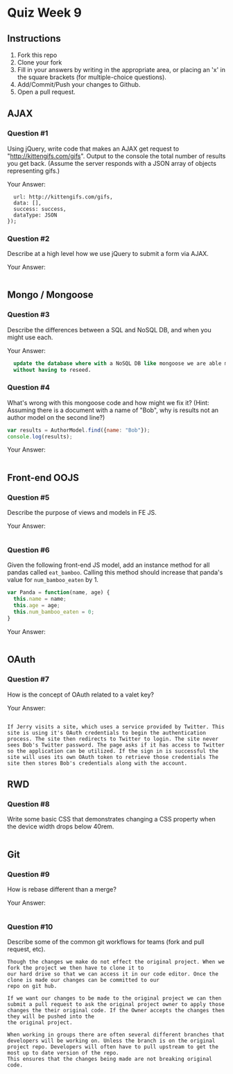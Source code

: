 # Quiz Week 9

## Instructions

1. Fork this repo
2. Clone your fork
3. Fill in your answers by writing in the appropriate area, or placing an 'x' in
the square brackets (for multiple-choice questions).
4. Add/Commit/Push your changes to Github.
5. Open a pull request.

## AJAX

### Question #1

Using jQuery, write code that makes an AJAX get request to "http://kittengifs.com/gifs". Output to the console the total number of results you get back. (Assume the server responds with a JSON array of objects representing gifs.)

Your Answer:
```$.ajax({
  url: http://kittengifs.com/gifs,
  data: [],
  success: success,
  dataType: JSON
});

```

### Question #2

Describe at a high level how we use jQuery to submit a form via AJAX.

Your Answer:
```When we use jQuery to submit a form via AJAX it has some advantages. Such as we can process the form without having to refresh the page. It is very useful in single paged apps. We can run both Client and Server validation. Show errors if there are any. Also showing success if a form is submitted correctly. All from one page with out reload.

```


## Mongo / Mongoose

### Question #3

Describe the differences between a SQL and NoSQL DB, and when you might use each.

Your Answer:
```SQL we have a schema, but in order to manipulate that schema we have to re-seed our data to
  update the database where with a NoSQL DB like mongoose we are able manipulate it directly and update
  without having to reseed.

```


### Question #4

What's wrong with this mongoose code and how might we fix it?
(Hint: Assuming there is a document with a name of "Bob", why is results not an author model on the second line?)

```js
var results = AuthorModel.find({name: "Bob"});
console.log(results);
```

Your Answer:
```

```

## Front-end OOJS

### Question #5

Describe the purpose of views and models in FE JS.

Your Answer:
```The views and models are what are rendered by JS on the site. We build our models in views in js and than reference them on what part of our index we want them to show up. We often use this for layout and forms of our application.

```

### Question #6

Given the following front-end JS model, add an instance method for all pandas called `eat_bamboo`. Calling this method should increase that panda's value for `num_bamboo_eaten` by 1.

```js
var Panda = function(name, age) {
  this.name = name;
  this.age = age;
  this.num_bamboo_eaten = 0;
}
```

Your Answer:
```

```


## OAuth

### Question #7

How is the concept of OAuth related to a valet key?

Your Answer:
```They are convenient places to leave our other valuables like computers and clothing.  Yet we are sometimes required to give them to a parking attendant or valet whom we’ve not met before. A valet key solves the problem – it’s an access token with limited rights that can operate the vehicle but not grant access to the trunk or glove box.

If Jerry visits a site, which uses a service provided by Twitter. This site is using it's OAuth credentials to begin the authentication process. The site then redirects to Twitter to login. The site never sees Bob's Twitter password. The page asks if it has access to Twitter so the application can be utilized. If the sign in is successful the site will uses its own OAuth token to retrieve those credentials The site then stores Bob's credentials along with the account.

```


## RWD

### Question #8

Write some basic CSS that demonstrates changing a CSS property when the device width drops below 40rem.

```

```

## Git

### Question #9

How is rebase different than a merge?

Your Answer:
```Rebasing re-writes the project history by creating brand new commits for each commit in the original branch. When you do a git merge, the result of the merged branches is placed on your current branch. The result of the merge is a new commit on the current branch.

```

### Question #10

Describe some of the common git workflows for teams (fork and pull request, etc).

```When we fork a project we are copying all files and putting them into our own git profile, and create our own repo. From there we can change code as we see fit. We can create other branches to work on. It is basically our own copy.
Though the changes we make do not effect the original project. When we fork the project we then have to clone it to
our hard drive so that we can access it in our code editor. Once the clone is made our changes can be committed to our
repo on git hub.

If we want our changes to be made to the original project we can then submit a pull request to ask the original project owner to apply those changes the their original code. If the Owner accepts the changes then they will be pushed into the
the original project.

When working in groups there are often several different branches that developers will be working on. Unless the branch is on the original project repo. Developers will often have to pull upstream to get the most up to date version of the repo.
This ensures that the changes being made are not breaking original code.

```

